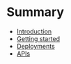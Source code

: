 # Summary

* [Introduction](README.md)
* [Getting started](getting_started.md)
* [Deployments](deployments.md)
* [APIs](apis.md)

